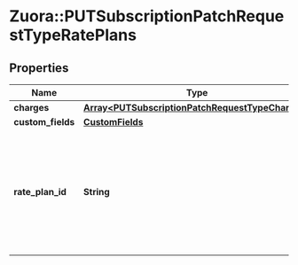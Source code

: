 # Zuora::PUTSubscriptionPatchRequestTypeRatePlans

## Properties
Name | Type | Description | Notes
------------ | ------------- | ------------- | -------------
**charges** | [**Array&lt;PUTSubscriptionPatchRequestTypeCharges&gt;**](PUTSubscriptionPatchRequestTypeCharges.md) |  | [optional] 
**custom_fields** | [**CustomFields**](CustomFields.md) |  | [optional] 
**rate_plan_id** | **String** | The rate plan id in any version of the subscription. This will be linked to the only one rate plan in the current version. | [optional] 


